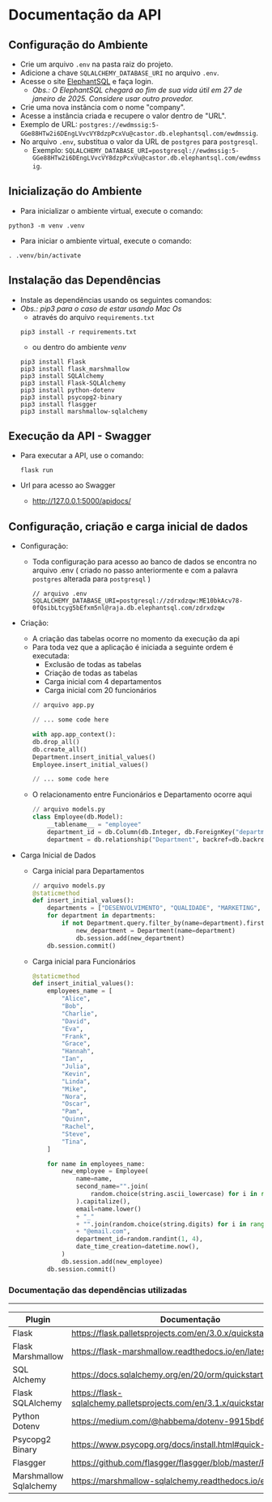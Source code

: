 # Documentação da API

## Configuração do Ambiente

- Crie um arquivo `.env` na pasta raiz do projeto.
- Adicione a chave `SQLALCHEMY_DATABASE_URI` no arquivo `.env`.
- Acesse o site [ElephantSQL](https://www.elephantsql.com/) e faça login.
    - *Obs.: O ElephantSQL chegará ao fim de sua vida útil em 27 de janeiro de 2025. Considere usar outro provedor.*
- Crie uma nova instância com o nome "company".
- Acesse a instância criada e recupere o valor dentro de "URL".
- Exemplo de URL: `postgres://ewdmssig:5-GGe88HTw2i6DEngLVvcVY8dzpPcxVu@castor.db.elephantsql.com/ewdmssig`.
- No arquivo `.env`, substitua o valor da URL de `postgres` para `postgresql`.
  - Exemplo: `SQLALCHEMY_DATABASE_URI=postgresql://ewdmssig:5-GGe88HTw2i6DEngLVvcVY8dzpPcxVu@castor.db.elephantsql.com/ewdmssig`.

## Inicialização do Ambiente

- Para inicializar o ambiente virtual, execute o comando:
```shell
python3 -m venv .venv
```

- Para iniciar o ambiente virtual, execute o comando:
```shell
. .venv/bin/activate
```

## Instalação das Dependências

- Instale as dependências usando os seguintes comandos:
- *Obs.: pip3 para o caso de estar usando Mac Os*
    - através do arquivo `requirements.txt`
    ```shell
    pip3 install -r requirements.txt
    ```
    - ou dentro do ambiente *venv*
    ```shell
    pip3 install Flask
    pip3 install flask_marshmallow
    pip3 install SQLAlchemy
    pip3 install Flask-SQLAlchemy
    pip3 install python-dotenv
    pip3 install psycopg2-binary
    pip3 install flasgger
    pip3 install marshmallow-sqlalchemy
    ```

## Execução da API - Swagger

- Para executar a API, use o comando:
    ```shell
    flask run
    ```
- Url para acesso ao Swagger

    - http://127.0.0.1:5000/apidocs/

## Configuração, criação e carga inicial de dados
- Configuração:
    - Toda configuração para acesso ao banco de dados se encontra no arquivo .env ( criado no passo anteriormente e com a palavra `postgres` alterada para `postgresql` )
        ```shell
        // arquivo .env
        SQLALCHEMY_DATABASE_URI=postgresql://zdrxdzqw:ME10bkAcv78-0fQsibLtcyg5bEfxm5nl@raja.db.elephantsql.com/zdrxdzqw
        ```
- Criação:
    - A criação das tabelas ocorre no momento da execução da api
    - Para toda vez que a aplicação é iniciada a seguinte ordem é executada:
        - Exclusão de todas as tabelas
        - Criação de todas as tabelas
        - Carga inicial com 4 departamentos
        - Carga inicial com 20 funcionários
        ```python
        // arquivo app.py
        
        // ... some code here 
        
        with app.app_context():
        db.drop_all()
        db.create_all()
        Department.insert_initial_values()
        Employee.insert_initial_values()

        // ... some code here
        ```
    - O relacionamento entre Funcionários e Departamento ocorre aqui
        ```python
        // arquivo models.py
        class Employee(db.Model):
            __tablename__ = "employee"
            department_id = db.Column(db.Integer, db.ForeignKey("department.id"))
            department = db.relationship("Department", backref=db.backref("employees", lazy=True))
        ```

- Carga Inicial de Dados
    - Carga inicial para Departamentos
        ```python
        // arquivo models.py
        @staticmethod
        def insert_initial_values():
            departments = ["DESENVOLVIMENTO", "QUALIDADE", "MARKETING", "ADMINISTRATIVO"]
            for department in departments:
                if not Department.query.filter_by(name=department).first():
                    new_department = Department(name=department)
                    db.session.add(new_department)
            db.session.commit()
        ```
    - Carga inicial para Funcionários
        ```python
        @staticmethod
        def insert_initial_values():
            employees_name = [
                "Alice",
                "Bob",
                "Charlie",
                "David",
                "Eva",
                "Frank",
                "Grace",
                "Hannah",
                "Ian",
                "Julia",
                "Kevin",
                "Linda",
                "Mike",
                "Nora",
                "Oscar",
                "Pam",
                "Quinn",
                "Rachel",
                "Steve",
                "Tina",
            ]

            for name in employees_name:
                new_employee = Employee(
                    name=name,
                    second_name="".join(
                        random.choice(string.ascii_lowercase) for i in range(10)
                    ).capitalize(),
                    email=name.lower()
                    + "_"
                    + "".join(random.choice(string.digits) for i in range(3))
                    + "@email.com",
                    department_id=random.randint(1, 4),
                    date_time_creation=datetime.now(),
                )
                db.session.add(new_employee)
            db.session.commit()
        ```


### Documentação das dependências utilizadas
---
| Plugin | Documentação |
| ------ | ------------ |
| Flask | https://flask.palletsprojects.com/en/3.0.x/quickstart/ |
| Flask Marshmallow | https://flask-marshmallow.readthedocs.io/en/latest/ |
| SQL Alchemy | https://docs.sqlalchemy.org/en/20/orm/quickstart.html |
| Flask SQLAlchemy | https://flask-sqlalchemy.palletsprojects.com/en/3.1.x/quickstart/ |
| Python Dotenv | https://medium.com/@habbema/dotenv-9915bd642533 |
| Psycopg2 Binary | https://www.psycopg.org/docs/install.html#quick-install |
| Flasgger | https://github.com/flasgger/flasgger/blob/master/README.md |
| Marshmallow Sqlalchemy | https://marshmallow-sqlalchemy.readthedocs.io/en/latest/ |
